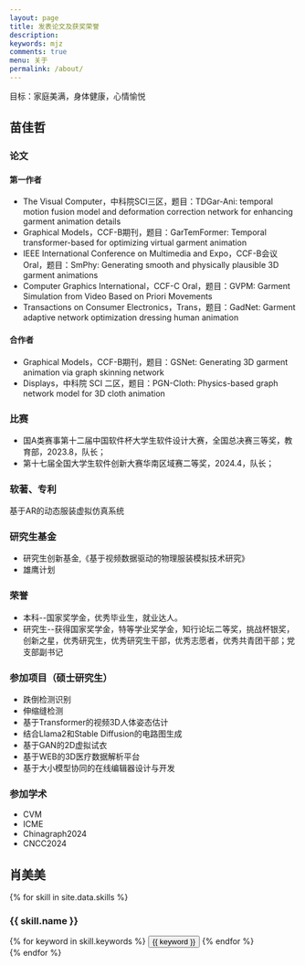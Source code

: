 ```yaml
---
layout: page
title: 发表论文及获奖荣誉
description: 
keywords: mjz
comments: true
menu: 关于
permalink: /about/
---
```

目标：家庭美满，身体健康，心情愉悦

## 苗佳哲
<h3>论文</h3>
<h4>第一作者</h4>
  <ul>
    <li>The Visual Computer，中科院SCI三区，题目：TDGar-Ani: temporal motion fusion model and deformation correction network for enhancing garment animation details </li>
    <li>Graphical Models，CCF-B期刊，题目：GarTemFormer: Temporal transformer-based for optimizing virtual garment animation</li>
    <li>IEEE International Conference on Multimedia and Expo，CCF-B会议 Oral，题目：SmPhy: Generating smooth and physically plausible 3D garment animations</li>
    <li>Computer Graphics International，CCF-C Oral，题目：GVPM: Garment Simulation from Video Based on Priori Movements</li>
    <li>Transactions on Consumer Electronics，Trans，题目：GadNet: Garment adaptive network optimization dressing human animation</li>
  </ul>
<h4>合作者</h4>
  <ul>
    <li>Graphical Models，CCF-B期刊，题目：GSNet: Generating 3D garment animation via graph skinning network</li>
    <li>Displays，中科院 SCI 二区，题目：PGN-Cloth: Physics-based graph network model for 3D cloth animation</li>
  </ul>
<h3>比赛</h3>
  <ul>
    <li>国A类赛事第十二届中国软件杯大学生软件设计大赛，全国总决赛三等奖，教育部，2023.8，队长；</li>
    <li>第十七届全国大学生软件创新大赛华南区域赛二等奖，2024.4，队长；</li>
  </ul>
<h3>软著、专利</h3>
基于AR的动态服装虚拟仿真系统
<h3>研究生基金</h3>
  <ul>
    <li>研究生创新基金,《基于视频数据驱动的物理服装模拟技术研究》</li>
    <li>雄鹰计划</li>
  </ul>
<h3>荣誉</h3>
  <ul>
    <li>本科--国家奖学金，优秀毕业生，就业达人。</li>
    <li>研究生--获得国家奖学金，特等学业奖学金，知行论坛二等奖，挑战杯银奖，创新之星，优秀研究生，优秀研究生干部，优秀志愿者，优秀共青团干部；党支部副书记</li>
  </ul>
<h3>参加项目（硕士研究生）</h3>
  <ul>
    <li>跌倒检测识别</li>
    <li>伸缩缝检测</li>
    <li>基于Transformer的视频3D人体姿态估计</li>
    <li>结合Llama2和Stable Diffusion的电路图生成</li>
    <li>基于GAN的2D虚拟试衣</li>
    <li>基于WEB的3D医疗数据解析平台</li>
    <li>基于大小模型协同的在线编辑器设计与开发</li>
  </ul>
<h3>参加学术</h3>
  <ul>
    <li>CVM</li>
    <li>ICME</li>
    <li>Chinagraph2024</li>
    <li>CNCC2024</li>
  </ul>

## 肖美美

{% for skill in site.data.skills %}
### {{ skill.name }}
<div class="btn-inline">
{% for keyword in skill.keywords %}
<button class="btn btn-outline" type="button">{{ keyword }}</button>
{% endfor %}
</div>
{% endfor %}
